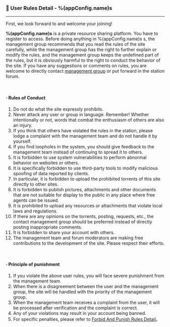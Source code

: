 ### :orange_book: User Rules Detail - %(appConfig.name)s
---
First, we look forward to and welcome your joining!

**%(appConfig.name)s** is a private resource sharing platform. You have to register to access. Before doing anything in %(appConfig.name)s s, the management group recommends that you read the rules of the site carefully, while the management group has the right to further explain or modify the rules, and the management group keeps the undefined part of the rules, but it is obviously harmful to the right to conduct the behavior of the site. If you have any suggestions or comments on rules, you are welcome to directly contact [management group](mailto:%(appConfig.admin)s) or put forward in the station forum.

&emsp;

#### :white_small_square: Rules of Conduct

1. Do not do what the site expressly prohibits.
1. Never attack any user or group in language. Remember! Whether intentionally or not, words that combat the enthusiasm of others are also an injury.
1. If you think that others have violated the rules in the station, please lodge a complaint with the management team and do not handle it by yourself.
1. If you find loopholes in the system, you should give feedback to the management team instead of continuing to spread it to others.
1. It is forbidden to use system vulnerabilities to perform abnormal behavior on websites or others.
1. It is specifically forbidden to use third-party tools to modify malicious spoofing of data reported by clients.
1. In particular, it is forbidden to upload the prohibited torrents of this site directly to other sites.
1. It is forbidden to publish pictures, attachments and other documents that are not suitable for display to the public in any place where free agents can be issued.
1. It is prohibited to upload any resources or attachments that violate local laws and regulations.
1. If there are any opinions on the torrents, posting, requests, etc., the contact management group should be preferred instead of directly posting inappropriate comments.
1. It is forbidden to share your account with others.
1. The management team and forum moderators are making free contributions to the development of the site. Please respect their efforts.

&emsp;

#### :white_small_square: Principle of punishment

1. If you violate the above user rules, you will face severe punishment from the management team.
1. When there is a disagreement between the user and the management group, the site will be handled with the priority of the management group.
1. When the management team receives a complaint from the user, it will be processed after verification and the complaint is correct.
1. Any of your violations may result in your account being banned.
1. For specific penalties, please refer to [Forbid And Punish Rules Detail](/about/manual/forbidRules)。
